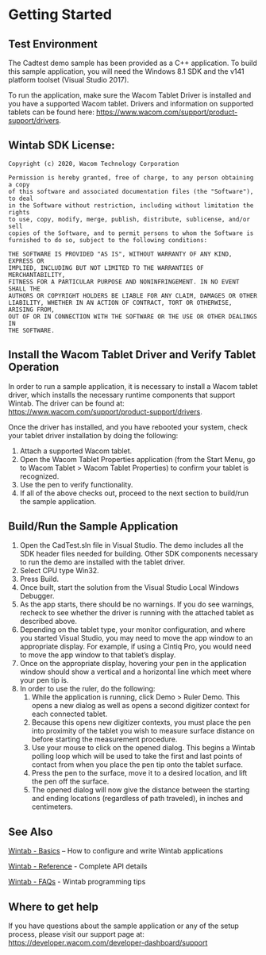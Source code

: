 # Getting Started

## Test Environment
The Cadtest demo sample has been provided as a C++ application. To build this sample application, you will need the Windows 8.1 SDK and the v141 platform toolset (Visual Studio 2017).

To run the application, make sure the Wacom Tablet Driver is installed and you have a supported Wacom tablet. Drivers and information on supported tablets can be found here: https://www.wacom.com/support/product-support/drivers.

## Wintab SDK License:
```
Copyright (c) 2020, Wacom Technology Corporation
   
Permission is hereby granted, free of charge, to any person obtaining a copy
of this software and associated documentation files (the "Software"), to deal
in the Software without restriction, including without limitation the rights
to use, copy, modify, merge, publish, distribute, sublicense, and/or sell
copies of the Software, and to permit persons to whom the Software is
furnished to do so, subject to the following conditions:
   
THE SOFTWARE IS PROVIDED "AS IS", WITHOUT WARRANTY OF ANY KIND, EXPRESS OR
IMPLIED, INCLUDING BUT NOT LIMITED TO THE WARRANTIES OF MERCHANTABILITY,
FITNESS FOR A PARTICULAR PURPOSE AND NONINFRINGEMENT. IN NO EVENT SHALL THE
AUTHORS OR COPYRIGHT HOLDERS BE LIABLE FOR ANY CLAIM, DAMAGES OR OTHER
LIABILITY, WHETHER IN AN ACTION OF CONTRACT, TORT OR OTHERWISE, ARISING FROM,
OUT OF OR IN CONNECTION WITH THE SOFTWARE OR THE USE OR OTHER DEALINGS IN
THE SOFTWARE.
```

## Install the Wacom Tablet Driver and Verify Tablet Operation
In order to run a sample application, it is necessary to install a Wacom tablet driver, which installs the necessary runtime components that support Wintab. The driver can be found at: https://www.wacom.com/support/product-support/drivers.

Once the driver has installed, and you have rebooted your system, check your tablet driver installation by doing the following:

1. Attach a supported Wacom tablet.
1. Open the Wacom Tablet Properties application (from the Start Menu, go to Wacom Tablet > Wacom Tablet Properties) to confirm your tablet is recognized.
1. Use the pen to verify functionality.
1. If all of the above checks out, proceed to the next section to build/run the sample application.

## Build/Run the Sample Application

1. Open the CadTest.sln file in Visual Studio. The demo includes all the SDK header files needed for building. Other SDK components necessary to run the demo are installed with the tablet driver.
1. Select CPU type Win32.
1. Press Build.
1. Once built, start the solution from the Visual Studio Local Windows Debugger.
1. As the app starts, there should be no warnings.  If you do see warnings, recheck to see whether the driver is running with the attached tablet as described above.
1. Depending on the tablet type, your monitor configuration, and where you started Visual Studio, you may need to move the app window to an appropriate display. For example, if using a Cintiq Pro, you would need to move the app window to that tablet’s display.
1. Once on the appropriate display, hovering your pen in the application window should show a vertical and a horizontal line which meet where your pen tip is.
1. In order to use the ruler, do the following:
	1. While the application is running, click Demo > Ruler Demo. This opens a new dialog as well as opens a second digitizer context for each connected tablet.
	1. Because this opens new digitizer contexts, you must place the pen into proximity of the tablet you wish to measure surface distance on before starting the measurement procedure.
	1. Use your mouse to click on the opened dialog. This begins a Wintab polling loop which will be used to take the first and last points of contact from when you place the pen tip onto the tablet surface.
	1. Press the pen to the surface, move it to a desired location, and lift the pen off the surface.
	1. The opened dialog will now give the distance between the starting and ending locations (regardless of path traveled), in inches and centimeters.


## See Also
[Wintab - Basics](https://developer-docs.wacom.com/intuos-cintiq-business-tablets/docs/wintab-basics) – How to configure and write Wintab applications

[Wintab - Reference](https://developer-docs.wacom.com/intuos-cintiq-business-tablets/docs/wintab-reference) - Complete API details

[Wintab - FAQs](https://developer-support.wacom.com/hc/en-us/articles/12844524637975-Wintab) - Wintab programming tips


## Where to get help
If you have questions about the sample application or any of the setup process, please visit our support page at: https://developer.wacom.com/developer-dashboard/support

